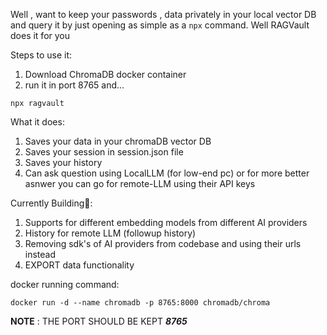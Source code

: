 Well , want to keep your passwords , data privately in your local vector DB and query it by just opening as simple as a `npx` command. Well RAGVault does it for you

Steps to use it:

1. Download ChromaDB docker container
2. run it in port 8765
   and...

```node
npx ragvault
```

What it does:

1. Saves your data in your chromaDB vector DB
2. Saves your session in session.json file
3. Saves your history
4. Can ask question using LocalLLM (for low-end pc) or for more better asnwer you can go for remote-LLM using their API keys

Currently Building🔨:

1. Supports for different embedding models from different AI providers
2. History for remote LLM (followup history)
3. Removing sdk's of AI providers from codebase and using their urls instead
4. EXPORT data functionality

docker running command:

`docker run -d --name chromadb -p 8765:8000 chromadb/chroma`

**NOTE** : THE PORT SHOULD BE KEPT **_8765_**
